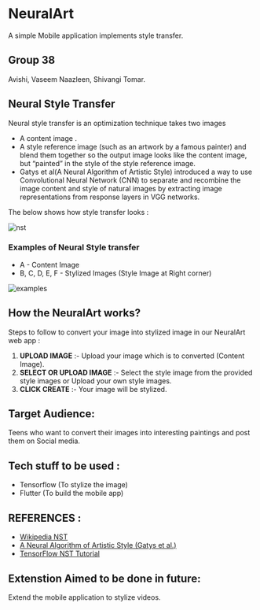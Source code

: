 # NeuralArt 
A simple Mobile application implements style transfer.

## Group 38
Avishi, Vaseem Naazleen, Shivangi Tomar.

## Neural Style Transfer
Neural style transfer is an optimization technique takes two images 
* A content image .
* A style reference image (such as an artwork by a famous painter) 
and blend them together so the output image looks like the content image, but  “painted” in the style of the style reference image.
* Gatys et al(A Neural Algorithm of Artistic Style) introduced a way to use Convolutional Neural Network (CNN) to separate and recombine the image content and style of natural images by extracting image representations from response layers in VGG networks.

The below shows how style transfer looks :

![nst](https://user-images.githubusercontent.com/54474853/85428391-c13fdb00-b59a-11ea-9769-01affe0839ec.png)

### Examples of Neural Style transfer

* A - Content Image
* B, C, D, E, F - Stylized Images (Style Image at Right corner)

![examples](https://user-images.githubusercontent.com/54474853/85428804-5fcc3c00-b59b-11ea-9383-ae4a86f42925.jpeg)

## How the NeuralArt works?
Steps to follow to convert your image into stylized image in our NeuralArt web app :
1. **UPLOAD IMAGE**           :- Upload your image which is to converted (Content Image).
2. **SELECT OR UPLOAD IMAGE** :- Select the style image from the provided style images or Upload your own style images.
3. **CLICK CREATE**           :- Your image will be stylized.

## Target Audience:

Teens who want to convert their images into interesting paintings and post them on Social media.

## Tech stuff to be used :
* Tensorflow (To stylize the image)
* Flutter (To build the mobile app)
## REFERENCES :
* [Wikipedia NST](https://en.wikipedia.org/wiki/Neural_Style_Transfer#NST)
* [A Neural Algorithm of Artistic Style (Gatys et al.)](https://arxiv.org/abs/1508.06576)
* [TensorFlow NST Tutorial](https://www.tensorflow.org/tutorials/generative/style_transfer)
## Extenstion Aimed to be done in future:

Extend the mobile application to stylize videos.


